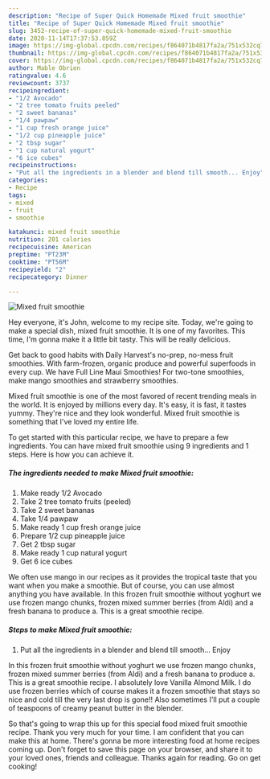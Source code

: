 ```yaml
---
description: "Recipe of Super Quick Homemade Mixed fruit smoothie"
title: "Recipe of Super Quick Homemade Mixed fruit smoothie"
slug: 3452-recipe-of-super-quick-homemade-mixed-fruit-smoothie
date: 2020-11-14T17:37:53.859Z
image: https://img-global.cpcdn.com/recipes/f864071b4817fa2a/751x532cq70/mixed-fruit-smoothie-recipe-main-photo.jpg
thumbnail: https://img-global.cpcdn.com/recipes/f864071b4817fa2a/751x532cq70/mixed-fruit-smoothie-recipe-main-photo.jpg
cover: https://img-global.cpcdn.com/recipes/f864071b4817fa2a/751x532cq70/mixed-fruit-smoothie-recipe-main-photo.jpg
author: Mable Obrien
ratingvalue: 4.6
reviewcount: 3737
recipeingredient:
- "1/2 Avocado"
- "2 tree tomato fruits peeled"
- "2 sweet bananas"
- "1/4 pawpaw"
- "1 cup fresh orange juice"
- "1/2 cup pineapple juice"
- "2 tbsp sugar"
- "1 cup natural yogurt"
- "6 ice cubes"
recipeinstructions:
- "Put all the ingredients in a blender and blend till smooth... Enjoy"
categories:
- Recipe
tags:
- mixed
- fruit
- smoothie

katakunci: mixed fruit smoothie 
nutrition: 201 calories
recipecuisine: American
preptime: "PT23M"
cooktime: "PT56M"
recipeyield: "2"
recipecategory: Dinner

---
```



![Mixed fruit smoothie](https://img-global.cpcdn.com/recipes/f864071b4817fa2a/751x532cq70/mixed-fruit-smoothie-recipe-main-photo.jpg)

Hey everyone, it's John, welcome to my recipe site. Today, we're going to make a special dish, mixed fruit smoothie. It is one of my favorites. This time, I'm gonna make it a little bit tasty. This will be really delicious.

Get back to good habits with Daily Harvest&#39;s no-prep, no-mess fruit smoothies. With farm-frozen, organic produce and powerful superfoods in every cup. We have Full Line Maui Smoothies! For two-tone smoothies, make mango smoothies and strawberry smoothies.

Mixed fruit smoothie is one of the most favored of recent trending meals in the world. It is enjoyed by millions every day. It's easy, it is fast, it tastes yummy. They're nice and they look wonderful. Mixed fruit smoothie is something that I've loved my entire life.


To get started with this particular recipe, we have to prepare a few ingredients. You can have mixed fruit smoothie using 9 ingredients and 1 steps. Here is how you can achieve it.

<!--inarticleads1-->

##### The ingredients needed to make Mixed fruit smoothie:

1. Make ready 1/2 Avocado
1. Take 2 tree tomato fruits (peeled)
1. Take 2 sweet bananas
1. Take 1/4 pawpaw
1. Make ready 1 cup fresh orange juice
1. Prepare 1/2 cup pineapple juice
1. Get 2 tbsp sugar
1. Make ready 1 cup natural yogurt
1. Get 6 ice cubes


We often use mango in our recipes as it provides the tropical taste that you want when you make a smoothie. But of course, you can use almost anything you have available. In this frozen fruit smoothie without yoghurt we use frozen mango chunks, frozen mixed summer berries (from Aldi) and a fresh banana to produce a. This is a great smoothie recipe. 

<!--inarticleads2-->

##### Steps to make Mixed fruit smoothie:

1. Put all the ingredients in a blender and blend till smooth... Enjoy


In this frozen fruit smoothie without yoghurt we use frozen mango chunks, frozen mixed summer berries (from Aldi) and a fresh banana to produce a. This is a great smoothie recipe. I absolutely love Vanilla Almond Milk. I do use frozen berries which of course makes it a frozen smoothie that stays so nice and cold till the very last drop is gone!! Also sometimes I&#39;ll put a couple of teaspoons of creamy peanut butter in the blender. 

So that's going to wrap this up for this special food mixed fruit smoothie recipe. Thank you very much for your time. I am confident that you can make this at home. There's gonna be more interesting food at home recipes coming up. Don't forget to save this page on your browser, and share it to your loved ones, friends and colleague. Thanks again for reading. Go on get cooking!
